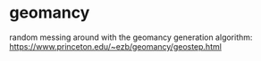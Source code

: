 # geomancy
random messing around with the geomancy generation algorithm: https://www.princeton.edu/~ezb/geomancy/geostep.html
